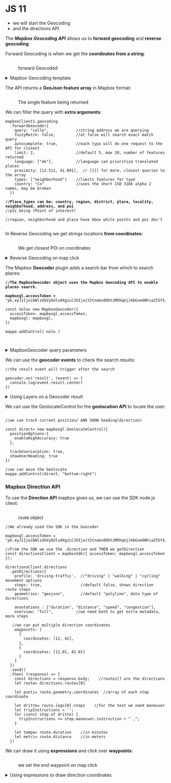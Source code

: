 # JS 11

* we will start the Geocoding
* and the directions API

The _**Mapbox Geocoding API**_ allows us to **forward geocoding** and **reverse geocoding**:

Forward Geocoding is when we get the **coordinates from a string**:

<figure><img src="../.gitbook/assets/forwardGeocoding.png" alt=""><figcaption><p>forward Geocoded</p></figcaption></figure>

<details>

<summary>Mapbox Geocoding template</summary>

```
//The forward geocoding query type is composed by

mapboxgl.accessToken =
"pk.eyJ1IjoibWlzdGVybGludXgiLCJhIjoiY2tnams0OGtzMDhqejJ4bGxmdWhia255YSJ9.htJI3nLHJoB62eOycK9KMA";

//we add the SDK accesscode
const mapboxClient = mapboxSdk({ accessToken: mapboxgl.accessToken });

mapboxClient.geocoding
 //here we put the arguments of the query
  .forwardGeocode({
    query: 'Campobasso',
  })
  .send()
  .then((response) => {
  if (
    !response ||
    !response.body ||
    !response.body.features ||
    !response.body.features.length
  ) {
    console.error('Invalid response:');
    console.error(response);
    return;
  }
  
  console.log( response.body.features ) 
});

```

</details>

The API returns a **GeoJson feature array** in Mapbox format:

<figure><img src="../.gitbook/assets/Thirdlevel.PNG" alt=""><figcaption><p>The single feature being returned</p></figcaption></figure>

We can filter the query with **extra arguments**:

<pre><code>mapboxClient1.geocoding
  .forwardGeocode({
    query: "colle",            //string address we are querying 
    fuzzyMatch: false,         //at false will search exact match query
    autocomplete: true,        //each typo will do one request to the API for closest
    limit: 2,                  //default 5, max 10, number of features returned
    language: ["de"],          //language can prioritize translated places
    proximity: [12.511, 41.891],  // [][] for more, closest queries to the array
    types: ["neighborhood"]    //limits features for type
    country: "Co"              //uses the short ISO 3166 alpha 2 names, may be broken
  })

<strong>//Place_types can be: country, region, district, place, locality, neighborhood, address, and poi
</strong>//poi being (Point of interest)

//region, neighborhood and place have bbox while points and poi don't

</code></pre>

In Reverse Geocoding we get strings locations **from coordinates:**

<figure><img src="../.gitbook/assets/ReverseGeo.PNG" alt=""><figcaption><p>We get closest POI on coordinates</p></figcaption></figure>

<details>

<summary>Reverse Geocoding on map click</summary>

The _reverse_ geocoding query is the same as the _forward_, we change the **query**:

```
map000.on("click", (e)=>{
  new mapboxgl.Marker()
    .setLngLat( [e.lngLat.lng, e.lngLat.lat] )
    .addTo( map000 )

  let prop= new mapboxgl.Popup() 

  mapboxClient.geocoding
    .forwardGeocode({
      query: e.lngLat.lng +", "+ e.lngLat.lat,
      types: ["poi"]
    })
    .send()
    .then((response) => {
      if (
        !response ||
        !response.body ||
        !response.body.features ||
        !response.body.features.length
      ) {
        alert("no place of interest nearbty")
        return;
      }

      prop.setText( response.body.features[0].place_name )

      new mapboxgl.Marker(red2)
        .setLngLat( [response.body.features[0].center[0], response.body.features[0].center[1] ] )
        .setPopup( prop )
        .addTo( map000 )
    });

}

```

</details>

The Mapbox **Geocoder** plugin adds a search bar from which to search places:

<pre><code><strong>//The MapboxGeocoder object uses the Mapbox Geocoding API to enable places search.
</strong><strong>
</strong><strong>mapboxgl.accessToken =
</strong>"pk.eyJ1IjoibWlzdGVybGludXgiLCJhIjoiY2tnams0OGtzMDhqejJ4bGxmdWhia255YSJ9.htJI3nLHJoB62eOycK9KMA";

const nolo= new MapboxGeocoder({
  accessToken: mapboxgl.accessToken,
  mapboxgl: mapboxgl,
})

mappe.addControl( nolo )

</code></pre>

<figure><img src="../.gitbook/assets/GeoCoder.PNG" alt=""><figcaption></figcaption></figure>

<details>

<summary>MapboxGeocoder query parameters</summary>

```
//with the query parameters we can limit the results

const nolo= new MapboxGeocoder({
  accessToken: mapboxgl.accessToken,
  mapboxgl: mapboxgl,
  
  marker: false,        //at false it will remove the marker after selection
  placeholder: 'on the search bar text',
  countries: 'it',

 //bbox boundaries as an array of [minLon, minLat, maxLon, maxLat]
  bbox: [-122.30937, 37.84214, -122.23715, 37.89838],
  
 //for proximity points we have an object lon/lat
  proximity: {
    longitude: -122.25948,
    latitude: 37.87221
  }
})

```

We can even add **filters** on the search results

```
//we filter the results using the context.region property (region.754800)
//to find a region with a specific name

const nolo= new MapboxGeocoder({
  ...

  filter: function (item) {
    return item.context.some((i) => {

      return (
        i.id.split('.').shift() === 'region' 
        && i.text === 'città metropolitana di Milano'
      );
    
    });
  },

})

```

</details>

We can use the **geocoder events** to check the search results:

```
//the result event will trigger after the search

geocoder.on('result', (event) => {
  console.log(event.result.center) 
})

```

<details>

<summary>Using Layers on a Geocoder result</summary>

```
//we first start with an empty source for the coordinates yet to come
//then we add some layer paint properties

map3.on('load', () => {
  
  map3.addSource('single-point', {
    type: 'geojson',
    data: {
      type: 'FeatureCollection',
      features: []
    }
  });
  
  map3.addLayer({
    id: 'point',
    source: 'single-point',
    type: 'circle',
    paint: {
      'circle-radius': 10,
      'circle-color': '#448ee4'
    }
  });
  
})

//on results we get the source and set the Result data
geocoder.on("result",(event)=>{
  map3.getSource('single-point').setData(event.result.geometry);
})

```

</details>

We can use the GeolocateControl for the **geolocation API** to locate the user:

<figure><img src="../.gitbook/assets/userLocate.PNG" alt=""><figcaption></figcaption></figure>

```
//we can track current position/ AND SHOW heading(direction)

const direct= new mapboxgl.GeolocateControl({
  positionOptions:{
    enableHighAccuracy: true
  },

  trackUserLocation: true,
  showUserHeading: true
})

//we can move the Geolocate
mappe.addControl(direct, "bottom-right")

```

### Mapbox Direction API

To use the **Direction API** mapbox gives us, we can use the SDK node.js client:

<figure><img src="../.gitbook/assets/Directioned.PNG" alt=""><figcaption><p>route object</p></figcaption></figure>

```
//We already used the SDK in the Geocoder 

mapboxgl.accessToken =
"pk.eyJ1IjoibWlzdGVybGludXgiLCJhIjoiY2tnams0OGtzMDhqejJ4bGxmdWhia255YSJ9.htJI3nLHJoB62eOycK9KMA";

//From the SDK we use the .direction and THEN we getDirection
const directionsClient = mapboxSdk({ accessToken: mapboxgl.accessToken });

directionsClient.directions
  .getDirections({
    profile: 'driving-traffic',  //"driving" | "walking" | "cycling" movement options
    steps: true,                 //default false, shows direction route steps   
    geometries: "geojson",       //default "polyline", data type of directions
    
    annotations : ["duration", "distance", "speed", "congestion"],
    overview: "full",          //we need both to get extra metadata, more steps
    
   //we can put multiple direction coordinates
    waypoints: [
      {
        coordinates: [12, 42],
      },
      {
        coordinates: [12.01, 42.01]
      }
    ]
  })
  .send()
  .then( (response) => {
    const directions = response.body;    //routes[] are the directions
    let route= directions.routes[0]
    
    let punti= route.geometry.coordinates  //array of each step coordinate
    
    let dritte= route.legs[0].steps    //for the text we need maneuver
    let tripInstructions = '';
    for (const step of dritte) {
      tripInstructions += step.maneuver.instruction + " ,";
    }
    
    let tempo= route.duration    //in minutes
    let metri= route.distance    //in meters
  })

```

We can draw it using **expressions** and click over **waypoints**:

<figure><img src="../.gitbook/assets/DirectionAPI.PNG" alt=""><figcaption><p>we set the end waypoint on map click</p></figcaption></figure>

<details>

<summary>Using expressions to draw direction coordinates</summary>

We can __ **directions for 2 clicked map points**_:_

```
const directionsClient = mapboxSdk({ accessToken: mapboxgl.accessToken });

let start= []        //for clicked map position

//function LINEDRAW triggered each time 2 clicked on map
function andare(event){

directionsClient.directions
  .getDirections({
    profile: 'driving-traffic',   
    steps: true,
    geometries: "geojson",

    waypoints: [
      {
        coordinates: event[0],
      },
      {
        coordinates: event[1]
      }
    ]
  })
  .send()
  .then( (response) => {
    const directions = response.body;
    console.log( directions )

    let route= directions.routes[0]

    let punti= route.geometry.coordinates

    let dritte= route.legs[0].steps
    let tripInstructions = '';
    for (const step of dritte) {
      tripInstructions += step.maneuver.instruction + " ,";
    }

    let tempo= route.duration
    let metri= route.distance

   //GEOjson as source, using directions' coordinates punti
    const geojson = {
      type: 'Feature',
      properties: {},
      geometry: {
        type: 'LineString',
        coordinates: punti 
      }
    };

   //we cant repeat layers, so if already present we re-set its data
    if (map1.getSource('route')) {
      map1.getSource('route').setData(geojson);
    }else {
      map1.addLayer({
        id: 'route',
        type: 'line',
        source: {
          type: 'geojson',
          data: geojson        //GEOjson source
        },
        layout: {
          'line-join': 'round',
          'line-cap': 'round'
        },
        paint: {
          'line-color': '#38ffbe',
          'line-width': 5,
          'line-opacity': 0.75
        }
      });
    }
  })
}

//we get the templates for the points layer and GEOjson

let stampa = {
  type: 'FeatureCollection',
  features: [
    {
      type: 'Feature',
      properties: {},
      geometry: {
        type: 'Point',
        coordinates: []
      }
    }
  ]
};

let strato= {
  id: '',
  type: 'circle',
  source: {
    type: 'geojson',
    data: {
      type: 'FeatureCollection',
      features: [
        {
          type: 'Feature',
          properties: {},
          geometry: {
            type: 'Point',
            coordinates: []
          }
        }
      ]
    }
  },
  paint: {
    'circle-radius': 6,
    'circle-color': '#00870f'
  }
}
```

For the **points** on map click we:

```
//on map click

map1.on("load", ()=>{

  map1.on("click", (e)=>{
   //to remove a drawn style we remove the Layer and Source
    if( start.length == 2 ){
      map1.removeLayer('route')
      map1.removeSource('route')

      map1.removeLayer('end')
      map1.removeSource('end')

      start= []
    }
   //adding the clicked map point
    start.push( [e.lngLat.lng, e.lngLat.lat] )    

    if( start.length == 1 ){
     //we use the GEOjson template and just set the point coordinate
      stampa.features[0].geometry.coordinates= start[0]

      if (map1.getLayer('start')) {
        map1.getSource('start').setData(stampa);
      } else {
       //we use the layer template, with updated ID and coordinates
        strato.id= "start"
        strato.source.data.features[0].geometry.coordinates= start[0]

        map1.addLayer(
          strato
        );
      }
    }


  
  })
})

```

a

</details>



